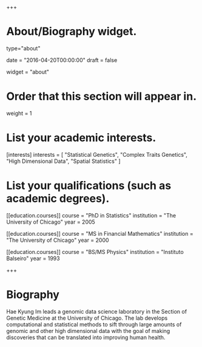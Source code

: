 +++
# About/Biography widget.

type="about"

date = "2016-04-20T00:00:00"
draft = false

widget = "about"

# Order that this section will appear in.
weight = 1

# List your academic interests.
[interests]
  interests = [
    "Statistical Genetics",
    "Complex Traits Genetics",
    "High Dimensional Data",
    "Spatial Statistics"
  ]

# List your qualifications (such as academic degrees).
[[education.courses]]
  course = "PhD in Statistics"
  institution = "The University of Chicago"
  year = 2005

[[education.courses]]
  course = "MS in Financial Mathematics"
  institution = "The University of Chicago"
  year = 2000

[[education.courses]]
  course = "BS/MS Physics"
  institution = "Instituto Balseiro"
  year = 1993

+++

# Biography

Hae Kyung Im leads a genomic data science laboratory in the Section of Genetic Medicine at the University of Chicago. The lab develops computational and statistical methods to sift through large amounts of genomic and other high dimensional data with the goal of making discoveries that can be translated into improving human health.
